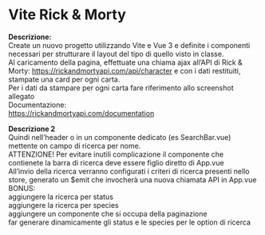 Vite Rick & Morty  
===
**Descrizione:**  
Create un nuovo progetto utilizzando Vite e Vue 3 e definite i componenti necessari per strutturare il layout del tipo di quello visto in classe.  
Al caricamento della pagina, effettuate una chiama ajax all’API di Rick & Morty: https://rickandmortyapi.com/api/character e con i dati restituiti, stampate una card per ogni carta.  
Per i dati da stampare per ogni carta fare riferimento allo screenshot allegato  
Documentazione:  
https://rickandmortyapi.com/documentation  

**Descrizione 2**  
Quindi nell’header o in un componente dedicato (es SearchBar.vue) mettente on campo di ricerca per nome.  
ATTENZIONE! Per evitare inutili complicazione il componente che contienete la barra di ricerca deve essere figlio diretto di App.vue  
All’invio della ricerca verranno configurati i criteri di ricerca presenti nello store, generato un $emit che invocherà una nuova chiamata API in App.vue  
BONUS:  
aggiungere la ricerca per status  
aggiungere la ricerca per species  
aggiungere un componente che si occupa della paginazione  
far generare dinamicamente gli status e le species per le option di ricerca  